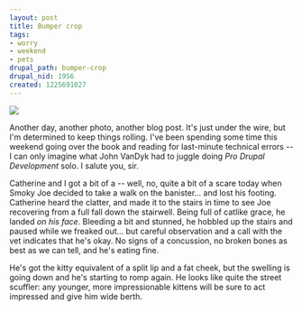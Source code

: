 ```yaml
--- 
layout: post
title: Bumper crop
tags: 
- worry
- weekend
- pets
drupal_path: bumper-crop
drupal_nid: 1956
created: 1225691027
---
```

<a href="http://flickr.com/photos/jeffeaton/archives/date-posted/2008/11/02/">![](/files/bumper-crop.jpg)</a>

Another day, another photo, another blog post. It's just under the wire, but I'm determined to keep things rolling. I've been spending some time this weekend going over the book and reading for last-minute technical errors -- I can only imagine what John VanDyk had to juggle doing <em>Pro Drupal Development</em> solo. I salute you, sir.



Catherine and I got a bit of a -- well, no, quite a bit of a scare today when Smoky Joe decided to take a walk on the banister... and lost his footing. Catherine heard the clatter, and made it to the stairs in time to see Joe recovering from a full fall down the stairwell. Being full of catlike grace, he landed <em>on his face</em>. Bleeding a bit and stunned, he hobbled up the stairs and paused while we freaked out... but careful observation and a call with the vet indicates that he's okay. No signs of a concussion, no broken bones as best as we can tell, and he's eating fine.



He's got the kitty equivalent of a split lip and a fat cheek, but the swelling is going down and he's starting to romp again. He looks like quite the street scuffler: any younger, more impressionable kittens will be sure to act impressed and give him wide berth.
